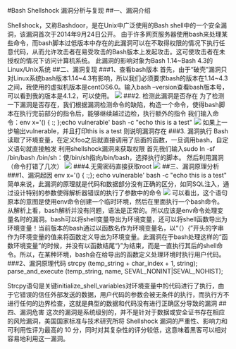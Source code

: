 #Bash Shellshock 漏洞分析与复现
##一、漏洞介绍

Shellshock，又称Bashdoor，是在Unix中广泛使用的Bash shell中的一个安全漏洞，该漏洞首次于2014年9月24日公开。
由于许多网页服务器使用bash来处理某些命令，而bash脚本过低版本中存在的此漏洞可以在不取得权限的情况下执行任意代码，从而允许攻击者在易受攻击的Bash版本上发起攻击。这可使攻击者在未授权的情况下访问计算机系统。
此漏洞的影响对象为Bash 1.14~Bash 4.3的Linux/Unix系统
##二、漏洞复现
###1、查看bash版本
首先，由于“破壳”漏洞只对Linux系统bash版本1.14~4.3有影响，所以我们必须要求bash的版本在1.14~4.3之间，我使用的虚拟机版本是centOS6.0。输入bash –version查看bash版本号，可以看到我的版本是4.1.2，可以使用。
![](https://i.imgur.com/jZJrp6D.png)
###2.	检测此漏洞是否存在
	为了检测一下漏洞是否存在，我们根据漏洞检测命令的缺陷，构造一个命令，使得bash脚本在执行完前部分的指令后，能够继续越过边检，执行额外的指令
我们输入命令：env x='() { :; };echo vulnerable' bash -c "echo this is a test"
![](https://i.imgur.com/W0ieoeC.png)
如果上一步输出vulnerable，并且打印this is a test 则说明漏洞存在
###3.	漏洞执行
Bash读取了环境变量，在定义foo之后就直接调用了后面的函数，一旦调用bash，自定义语句就直接触发
利用shellshock漏洞来获取权限
首先我们输入sudo ln -sf /bin/bash /bin/sh：使/bin/sh指向/bin/bash，选择执行的脚本。
然后利用漏洞（命令打错了几次）
![](https://i.imgur.com/G8rS4sR.png)
###4.无需密码直接获取root
![](https://i.imgur.com/h5ZFRSm.png)
##三、漏洞原理分析
###1、漏洞起因
env x='() { :;}; echo vulnerable' bash -c "echo this is a test"
简单来说，此漏洞的原理就是代码和数据部分没有正确的区分，如同SQL注入，通过设计特别的参数使得解析器错误的执行了参数中的命令
![](https://i.imgur.com/Z0xreVO.png)
可以看出，这个语句原本的意图是使用env命令创建一个临时环境，然后在里面执行一个bash命令。从解析上看，bash解析并没有问题，语法是正常的。所以应该是env命令处理变量名时的漏洞。bash可以将shell变量导出为环境变量，还可以将shell函数导出为环境变量！当前版本的bash通过以函数名作为环境变量名，以“（）{”开头的字串作为环境变量的值来将函数定义导出为环境变量。此漏洞在于bash处理这样的“函数环境变量”的时候，并没有以函数结尾“}”为结束，而是一直执行其后的shell命令。所以，在某种环境，bash会在给导出的函数定义处理环境时执行用户代码。
###2、漏洞原理代码
 strcpy (temp_string + char_index + 1, string);
parse_and_execute (temp_string, name, SEVAL_NONINT|SEVAL_NOHIST); 


 Strcpy语句是关键initialize_shell_variables对环境变量中的代码进行了执行，由于它错误的信任外部发送的数据，用户代码的参数会被无条件的执行，而执行方不进行任何的边界检查，这就是典型的数据和代码没有进行正确区分导致的漏洞 
##四、漏洞危害
这次的漏洞是系统级别的，并不是针对于数据或安全证书存在相应的风险漏洞，美国国家标准与技术研究所将 Shellshock 漏洞的严重性、影响力和可利用性评为最高的 10 分，同时对其复杂性的评分较低，这意味着黑客可以相对容易地利用这一漏洞。

